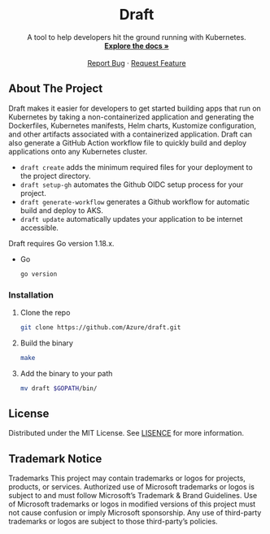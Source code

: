 <div id="top"></div>

<br />
<div align="center">
  <h1 align="center">Draft</h1>
  <p align="center">
    A tool to help developers hit the ground running with Kubernetes.
    <br />
    <a href="https://github.com/Azure/draft"><strong>Explore the docs »</strong></a>
    <br />
    <br />
    <a href="https://github.com/Azure/draft/issues">Report Bug</a>
    ·
    <a href="https://github.com/Azure/draft/issues">Request Feature</a>
  </p>
</div>


<!-- ABOUT THE PROJECT -->
## About The Project

Draft makes it easier for developers to get started building apps that run on Kubernetes by taking a non-containerized application and generating the Dockerfiles, Kubernetes manifests, Helm charts, Kustomize configuration, and other artifacts associated with a containerized application. Draft can also generate a GitHub Action workflow file to quickly build and deploy applications onto any Kubernetes cluster.   

* `draft create` adds the minimum required files for your deployment to the project directory.
* `draft setup-gh` automates the Github OIDC setup process for your project.
* `draft generate-workflow` generates a Github workflow for automatic build and deploy to AKS.
* `draft update` automatically updates your application to be internet accessible.

Draft requires Go version 1.18.x.
* Go
  ```sh
  go version
  ```

### Installation

1. Clone the repo
   ```sh
   git clone https://github.com/Azure/draft.git
   ```
2. Build the binary
   ```sh
   make
   ```
3. Add the binary to your path
   ```sh
   mv draft $GOPATH/bin/
   ```

## License

Distributed under the MIT License. See [LISENCE](https://github.com/Azure/draft/blob/main/LICENSE) for more information.

## Trademark Notice
Trademarks This project may contain trademarks or logos for projects, products, or services. Authorized use of Microsoft trademarks or logos is subject to and must follow Microsoft’s Trademark & Brand Guidelines. Use of Microsoft trademarks or logos in modified versions of this project must not cause confusion or imply Microsoft sponsorship. Any use of third-party trademarks or logos are subject to those third-party’s policies.

